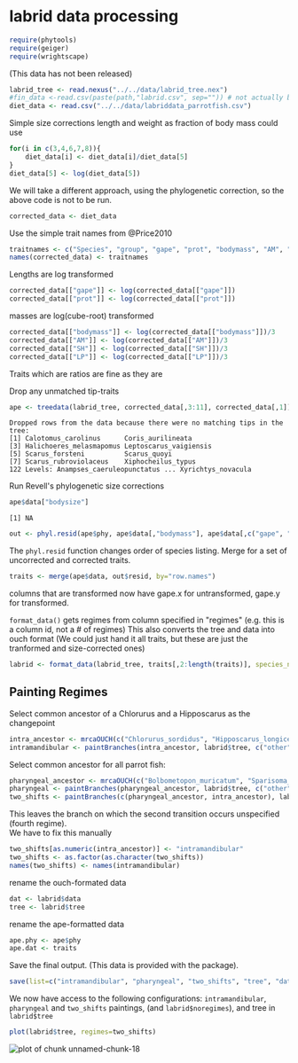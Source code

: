 # labrid data processing 




```r
require(phytools)
require(geiger)
require(wrightscape)
```




(This data has not been released)


```r
labrid_tree <- read.nexus("../../data/labrid_tree.nex")
#fin_data <-read.csv(paste(path,"labrid.csv", sep="")) # not actually being used
diet_data <- read.csv("../../data/labriddata_parrotfish.csv")
```




Simple size corrections length and weight as fraction of body mass could use



```r
for(i in c(3,4,6,7,8)){
	diet_data[i] <- diet_data[i]/diet_data[5]
}
diet_data[5] <- log(diet_data[5]) 
```




We will take a different approach, using the phylogenetic correction, so the above code is not to be run.  



```r
corrected_data <- diet_data
```




Use the simple trait names from @Price2010


```r
traitnames <- c("Species", "group", "gape", "prot", "bodymass", "AM", "SH", "LP", "close", "open", "kt")
names(corrected_data) <- traitnames
```




Lengths are log transformed 



```r
corrected_data[["gape"]] <- log(corrected_data[["gape"]])
corrected_data[["prot"]] <- log(corrected_data[["prot"]])
```




masses are log(cube-root) transformed



```r
corrected_data[["bodymass"]] <- log(corrected_data[["bodymass"]])/3
corrected_data[["AM"]] <- log(corrected_data[["AM"]])/3
corrected_data[["SH"]] <- log(corrected_data[["SH"]])/3
corrected_data[["LP"]] <- log(corrected_data[["LP"]])/3
```



Traits which are ratios are fine as they are

Drop any unmatched tip-traits


```r
ape <- treedata(labrid_tree, corrected_data[,3:11], corrected_data[,1])
```



```
Dropped rows from the data because there were no matching tips in the tree:
[1] Calotomus_carolinus      Coris_aurilineata       
[3] Halichoeres_melasmapomus Leptoscarus_vaigiensis  
[5] Scarus_forsteni          Scarus_quoyi            
[7] Scarus_rubroviolaceus    Xiphocheilus_typus      
122 Levels: Anampses_caeruleopunctatus ... Xyrichtys_novacula

```



Run Revell's phylogenetic size corrections



```r
ape$data["bodysize"]
```



```
[1] NA
```



```r
out <- phyl.resid(ape$phy, ape$data[,"bodymass"], ape$data[,c("gape", "prot","AM", "SH", "LP")] )
```




The `phyl.resid` function changes order of species listing. Merge for a set of uncorrected and corrected traits.  



```r
traits <- merge(ape$data, out$resid, by="row.names")
```




columns that are transformed now have gape.x for untransformed, gape.y for transformed.  

`format_data()` gets regimes from column specified in
 "regimes" (e.g. this is a column id, not a # of regimes)
This also converts the tree and data into ouch format
(We could just hand it all traits, but these are just the tranformed and size-corrected ones)



```r
labrid <- format_data(labrid_tree, traits[,2:length(traits)], species_names=traits[,1])  
```





## Painting Regimes
Select common ancestor of a Chlorurus and a Hipposcarus as the changepoint



```r
intra_ancestor <- mrcaOUCH(c("Chlorurus_sordidus", "Hipposcarus_longiceps"), labrid$tree)
intramandibular <- paintBranches(intra_ancestor, labrid$tree, c("other","intramandibular"))
```




 Select common ancestor for all parrot fish:



```r
pharyngeal_ancestor <- mrcaOUCH(c("Bolbometopon_muricatum", "Sparisoma_radians"), labrid$tree)
pharyngeal <- paintBranches(pharyngeal_ancestor, labrid$tree, c("other","pharyngeal"))
two_shifts <- paintBranches(c(pharyngeal_ancestor, intra_ancestor), labrid$tree, c("wrasses", "pharyngeal", "intramandibular") )
```




This leaves the branch on which the second transition occurs unspecified (fourth regime).  
We have to fix this manually



```r
two_shifts[as.numeric(intra_ancestor)] <- "intramandibular"
two_shifts <- as.factor(as.character(two_shifts))
names(two_shifts) <- names(intramandibular)
```




rename the ouch-formated data 


```r
dat <- labrid$data
tree <- labrid$tree
```




rename the ape-formatted data



```r
ape.phy <- ape$phy
ape.dat <- traits
```




Save the final output.  (This data is provided with the package).  



```r
save(list=c("intramandibular", "pharyngeal", "two_shifts", "tree", "dat", "ape.phy", "ape.dat"), file="labrids.rda")
```



We now have access to the following configurations:
`intramandibular`, `pharyngeal` and `two_shifts` paintings, (and `labrid$noregimes`),
and tree in `labrid$tree`



```r
plot(labrid$tree, regimes=two_shifts)
```

![plot of chunk unnamed-chunk-18](http://farm8.staticflickr.com/7138/7062711743_05c553fd43_o.png) 


